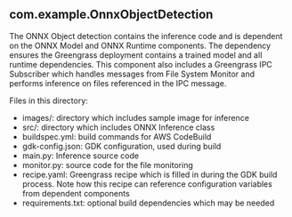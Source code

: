 ## com.example.OnnxObjectDetection

The ONNX Object detection contains the inference code and is dependent on the ONNX Model and ONNX Runtime components. The dependency ensures the Greengrass deployment contains a trained model and all runtime dependencies. This component also includes a Greengrass IPC Subscriber which handles messages from File System Monitor and performs inference on files referenced in the IPC message.

Files in this directory:

- images/: directory which includes sample image for inference
- src/: directory which includes ONNX Inference class
- buildspec.yml: build commands for AWS CodeBuild
- gdk-config.json: GDK configuration, used during build
- main.py: Inference source code
- monitor.py: source code for the file monitoring
- recipe.yaml: Greengrass recipe which is filled in during the GDK build process. Note how this recipe can reference configuration variables from dependent components
- requirements.txt: optional build dependencies which may be needed
